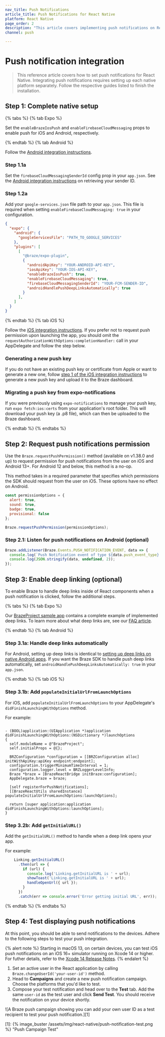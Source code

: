 ```yaml
---
nav_title: Push Notifications
article_title: Push Notifications for React Native
platform: React Native
page_order: 2
description: "This article covers implementing push notifications on React Native."
channel: push

---
```


# Push notification integration

> This reference article covers how to set push notifications for React Native. Integrating push notifications requires setting up each native platform separately. Follow the respective guides listed to finish the installation.

## Step 1: Complete native setup

{% tabs %}
{% tab Expo %}

Set the `enableBrazeIosPush` and `enableFirebaseCloudMessaging` props to enable push for iOS and Android, respectively.

{% endtab %}
{% tab Android %}

Follow the [Android integration instructions]({{site.baseurl}}/developer_guide/platform_integration_guides/android/push_notifications/android/integration/standard_integration/).

### Step 1.1a
Set the `firebaseCloudMessagingSenderId` config prop in your `app.json`. See the [Android integration instructions]({{site.baseurl}}/developer_guide/platform_integration_guides/android/push_notifications/android/integration/standard_integration#step-4-set-your-firebase-credentials) on retrieving your sender ID.

### Step 1.2a
Add your `google-services.json` file path to your `app.json`. This file is required when setting `enableFirebaseCloudMessaging: true` in your configuration.

```json
{
  "expo": {
    "android": {
      "googleServicesFile": "PATH_TO_GOOGLE_SERVICES"
    },
    "plugins": [
      [
        "@braze/expo-plugin",
        {
          "androidApiKey": "YOUR-ANDROID-API-KEY",
          "iosApiKey": "YOUR-IOS-API-KEY",
          "enableBrazeIosPush": true,
          "enableFirebaseCloudMessaging": true,
          "firebaseCloudMessagingSenderId": "YOUR-FCM-SENDER-ID",
          "androidHandlePushDeepLinksAutomatically": true
        }
      ],
    ]
  }
}
```

{% endtab %}
{% tab iOS %}

Follow the [iOS integration instructions](https://braze-inc.github.io/braze-swift-sdk/tutorials/braze/b1-standard-push-notifications/). If you prefer not to request push permission upon launching the app, you should omit the `requestAuthorizationWithOptions:completionHandler:` call in your AppDelegate and follow the step below.

### Generating a new push key
If you do not have an existing push key or certificate from Apple or want to generate a new one, follow [step 1 of the iOS integration instructions]({{site.baseurl}}/platform_integration_guides/swift/push_notifications/integration/#step-1-configure-push-notifications) to generate a new push key and upload it to the Braze dashboard.

### Migrating a push key from expo-notifications
If you were previously using `expo-notifications` to manage your push key, run `expo fetch:ios:certs` from your application's root folder. This will download your push key (a .p8 file), which can then be uploaded to the Braze dashboard.

{% endtab %}
{% endtabs %}

## Step 2: Request push notifications permission

Use the `Braze.requestPushPermission()` method (available on v1.38.0 and up) to request permission for push notifications from the user on iOS and Android 13+. For Android 12 and below, this method is a no-op.

This method takes in a required parameter that specifies which permissions the SDK should request from the user on iOS. These options have no effect on Android.

```javascript
const permissionOptions = {
  alert: true,
  sound: true,
  badge: true,
  provisional: false
};

Braze.requestPushPermission(permissionOptions);
```

### Step 2.1: Listen for push notifications on Android (optional)

```javascript
Braze.addListener(Braze.Events.PUSH_NOTIFICATION_EVENT, data => {
  console.log(`Push Notification event of type ${data.push_event_type} seen. Title ${data.title}\n and deeplink ${data.deeplink}`);
  console.log(JSON.stringify(data, undefined, 2));
});
```

## Step 3: Enable deep linking (optional)

To enable Braze to handle deep links inside of React components when a push notification is clicked, follow the additional steps.

{% tabs %}
{% tab Expo %}

Our [BrazeProject sample app](https://github.com/braze-inc/braze-react-native-sdk/tree/master/BrazeProject) contains a complete example of implemented deep links. To learn more about what deep links are, see our [FAQ article]({{site.baseurl}}/user_guide/personalization_and_dynamic_content/deep_linking_to_in-app_content/#what-is-deep-linking).

{% endtab %}
{% tab Android %}

### Step 3.1a: Handle deep links automatically

For Android, setting up deep links is identical to [setting up deep links on native Android apps]({{site.baseurl}}/developer_guide/platform_integration_guides/android/push_notifications/android/integration/standard_integration#step-4-add-deep-links). If you want the Braze SDK to handle push deep links automatically, set `androidHandlePushDeepLinksAutomatically: true` in your `app.json`.

{% endtab %}
{% tab iOS %}

### Step 3.1b: Add `populateInitialUrlFromLaunchOptions`

For iOS, add `populateInitialUrlFromLaunchOptions` to your AppDelegate's `didFinishLaunchingWithOptions` method. 

For example:

```objc

- (BOOL)application:(UIApplication *)application didFinishLaunchingWithOptions:(NSDictionary *)launchOptions
{
  self.moduleName = @"BrazeProject";
  self.initialProps = @{};

  BRZConfiguration *configuration = [[BRZConfiguration alloc] initWithApiKey:apiKey endpoint:endpoint];
  configuration.triggerMinimumTimeInterval = 1;
  configuration.logger.level = BRZLoggerLevelInfo;
  Braze *braze = [BrazeReactBridge initBraze:configuration];
  AppDelegate.braze = braze;

  [self registerForPushNotifications];
  [[BrazeReactUtils sharedInstance] populateInitialUrlFromLaunchOptions:launchOptions];

  return [super application:application didFinishLaunchingWithOptions:launchOptions];
}

```

### Step 3.2b: Add `getInitialURL()`

Add the `getInitialURL()` method to handle when a deep link opens your app.

For example:

```javascript
    Linking.getInitialURL()
      .then(url => {
        if (url) {
          console.log('Linking.getInitialURL is ' + url);
          showToast('Linking.getInitialURL is ' + url);
          handleOpenUrl({ url });
        }
      })
      .catch(err => console.error('Error getting initial URL', err));
```

{% endtab %}
{% endtabs %}

## Step 4: Test displaying push notifications

At this point, you should be able to send notifications to the devices. Adhere to the following steps to test your push integration.

{% alert note %}
Starting in macOS 13, on certain devices, you can test iOS push notifications on an iOS 16+ simulator running on Xcode 14 or higher. For futher details, refer to the [Xcode 14 Release Notes](https://developer.apple.com/documentation/xcode-release-notes/xcode-14-release-notes).
{% endalert %}

1. Set an active user in the React application by calling `Braze.changeUserId('your-user-id')` method.
2. Head to **Campaigns** and create a new push notification campaign. Choose the platforms that you'd like to test.
3. Compose your test notification and head over to the **Test** tab. Add the same `user-id` as the test user and click **Send Test**. You should receive the notification on your device shortly.

![A Braze push campaign showing you can add your own user ID as a test recipient to test your push notification.][1]

[1]: {% image_buster /assets/img/react-native/push-notification-test.png %} "Push Campaign Test"

